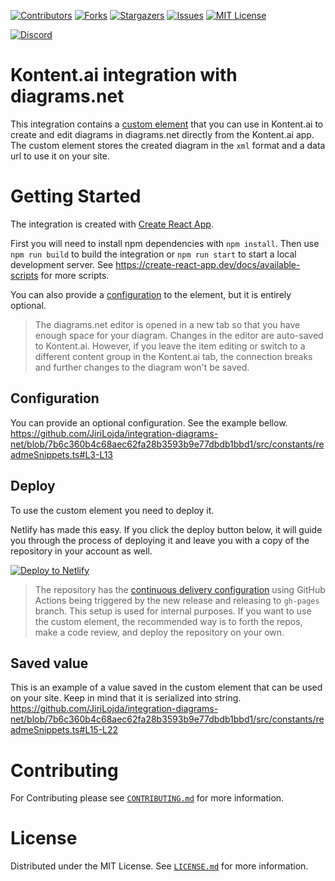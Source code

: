 [![Contributors][contributors-shield]][contributors-url]
[![Forks][forks-shield]][forks-url]
[![Stargazers][stars-shield]][stars-url]
[![Issues][issues-shield]][issues-url]
[![MIT License][license-shield]][license-url]

[![Discord][discord-shield]][discord-url]


# Kontent.ai integration with diagrams.net

This integration contains a [custom element](https://kontent.ai/learn/tutorials/develop-apps/integrate/content-editing-extensions/) that you can use in Kontent.ai to create and edit diagrams in diagrams.net directly from the Kontent.ai app.
The custom element stores the created diagram in the `xml` format and a data url to use it on your site.

# Getting Started

The integration is created with [Create React App](https://create-react-app.dev/). 

First you will need to install npm dependencies with `npm install`. 
Then use `npm run build` to build the integration or `npm run start` to start a local development server. 
See https://create-react-app.dev/docs/available-scripts for more scripts.

You can also provide a [configuration](#Configuration) to the element, but it is entirely optional.

> The diagrams.net editor is opened in a new tab so that you have enough space for your diagram.
> Changes in the editor are auto-saved to Kontent.ai.
> However, if you leave the item editing or switch to a different content group in the Kontent.ai tab, the connection breaks and further changes to the diagram won't be saved.

## Configuration

You can provide an optional configuration. See the example bellow.
https://github.com/JiriLojda/integration-diagrams-net/blob/7b6c360b4c68aec62fa28b3593b9e77dbdb1bbd1/src/constants/readmeSnippets.ts#L3-L13

## Deploy

To use the custom element you need to deploy it.

Netlify has made this easy. If you click the deploy button below, it will guide you through the process of deploying it and leave you with a copy of the repository in your account as well.

[![Deploy to Netlify](https://www.netlify.com/img/deploy/button.svg)](https://app.netlify.com/start/deploy?repository=https://github.com/JiriLojda/integration-diagrams-net)

> The repository has the [continuous delivery configuration](../.github/workflows/deploy.yml) using GitHub Actions being triggered by the new release and releasing to `gh-pages` branch. This setup is used for internal purposes. If you want to use the custom element, the recommended way is to forth the repos, make a code review, and deploy the repository on your own.

## Saved value

This is an example of a value saved in the custom element that can be used on your site. Keep in mind that it is serialized into string.
https://github.com/JiriLojda/integration-diagrams-net/blob/7b6c360b4c68aec62fa28b3593b9e77dbdb1bbd1/src/constants/readmeSnippets.ts#L15-L22

# Contributing

For Contributing please see  [`CONTRIBUTING.md`](CONTRIBUTING.md) for more information.

# License

Distributed under the MIT License. See [`LICENSE.md`](./LICENSE.md) for more information.


[contributors-shield]: https://img.shields.io/github/contributors/JiriLojda/integration-diagrams-net.svg?style=for-the-badge
[contributors-url]: https://github.com/JiriLojda/integration-diagrams-net/graphs/contributors
[forks-shield]: https://img.shields.io/github/forks/JiriLojda/integration-diagrams-net.svg?style=for-the-badge
[forks-url]: https://github.com/JiriLojda/integration-diagrams-net/network/members
[stars-shield]: https://img.shields.io/github/stars/JiriLojda/integration-diagrams-net.svg?style=for-the-badge
[stars-url]: https://github.com/JiriLojda/integration-diagrams-net/stargazers
[issues-shield]: https://img.shields.io/github/issues/JiriLojda/integration-diagrams-net.svg?style=for-the-badge
[issues-url]:https://github.com/JiriLojda/integration-diagrams-net/issues
[license-shield]: https://img.shields.io/github/license/JiriLojda/integration-diagrams-net.svg?style=for-the-badge
[license-url]:https://github.com/JiriLojda/integration-diagrams-net/blob/master/LICENSE.md
[discord-shield]: https://img.shields.io/discord/821885171984891914?color=%237289DA&label=Kontent.ai%20Discord&logo=discord&style=for-the-badge
[discord-url]: https://discord.com/invite/SKCxwPtevJ
